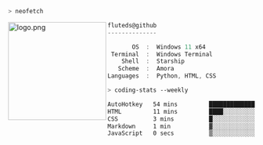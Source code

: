```zsh
> neofetch
```

<!--img align="left" src="https://github.com/fluteds.png" alt="logo.png" width="200"/>-->
<img align="left" src="https://external-content.duckduckgo.com/iu/?u=https%3A%2F%2F78.media.tumblr.com%2F975fca5f82161b190efdcaa05ffbd4ec%2Ftumblr_p6q6m9TJF01x3p3jmo1_500.png&f=1&nofb=1" alt="logo.png" width="200"/>

```csharp
fluteds@github
--------------

       OS  :  Windows 11 x64
 Terminal  :  Windows Terminal
    Shell  :  Starship
   Scheme  :  Amora
Languages  :  Python, HTML, CSS
```

```zsh
> coding-stats --weekly
```

<!--START_SECTION:waka-->

```txt
AutoHotkey   54 mins         ███████████████████░░░░░░   76.19 %
HTML         11 mins         ████░░░░░░░░░░░░░░░░░░░░░   15.92 %
CSS          3 mins          █░░░░░░░░░░░░░░░░░░░░░░░░   04.29 %
Markdown     1 min           ▓░░░░░░░░░░░░░░░░░░░░░░░░   02.05 %
JavaScript   0 secs          ▒░░░░░░░░░░░░░░░░░░░░░░░░   00.82 %
```

<!--END_SECTION:waka-->

